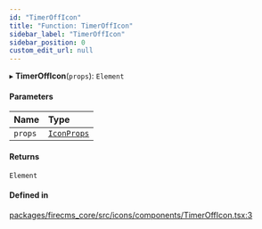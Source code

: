 ```yaml
---
id: "TimerOffIcon"
title: "Function: TimerOffIcon"
sidebar_label: "TimerOffIcon"
sidebar_position: 0
custom_edit_url: null
---
```


▸ **TimerOffIcon**(`props`): `Element`

#### Parameters

| Name | Type |
| :------ | :------ |
| `props` | [`IconProps`](../types/IconProps.md) |

#### Returns

`Element`

#### Defined in

[packages/firecms_core/src/icons/components/TimerOffIcon.tsx:3](https://github.com/FireCMSco/firecms/blob/d45f3739/packages/firecms_core/src/icons/components/TimerOffIcon.tsx#L3)
